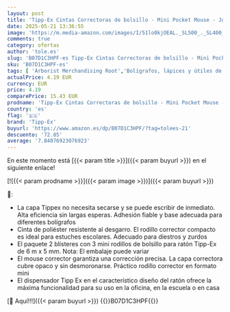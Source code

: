 ```yaml
---
layout: post
title: 'Tipp-Ex Cintas Correctoras de bolsillo - Mini Pocket Mouse - Juego de 6 Cintas de Corrección - 6m x 5 mm - Óptimo para Material Escolar'
date: 2025-05-21 13:36:55
image: 'https://m.media-amazon.com/images/I/51lo0kjOEAL._SL500_._SL400_.jpg'
comments: true
category: ofertas
author: 'tole.es'
slug: 'B07D1C3HPF-es Tipp-Ex Cintas Correctoras de bolsillo - Mini Pocket Mouse...'
sku: 'B07D1C3HPF-es'
tags: [ 'Arborist Merchandising Root','Bolígrafos, lápices y útiles de escritura','Cintas correctoras de tinta','Correctores y gomas de borrar','Oficina y papelería','Self Service','Special Features Stores','Top Brands Office Selection','Top Brands Office Stationary','ea2646c3-be00-45fe-8702-34c4f95305c9_0','ea2646c3-be00-45fe-8702-34c4f95305c9_4301','ea2646c3-be00-45fe-8702-34c4f95305c9_9501','escolar','material','tipp-ex','🇪🇸', ]
actualPrice: 4.19 EUR
currency: EUR
price: 4.19
comparePrice: 15.43 EUR
prodname: 'Tipp-Ex Cintas Correctoras de bolsillo - Mini Pocket Mouse - Juego de 6 Cintas de Corrección - 6m x 5 mm - Óptimo para Material Escolar'
country: 'es'
flag: '🇪🇸'
brand: 'Tipp-Ex'
buyurl: 'https://www.amazon.es/dp/B07D1C3HPF/?tag=tolees-21'
descuento: '72.85'
average: '7.84076923076923'
---
```


En este momento está [{{< param title >}}]({{< param buyurl >}}) en el siguiente enlace!

[![{{< param prodname >}}]({{< param image >}})]({{< param buyurl >}})

🔎:

- La capa Tippex no necesita secarse y se puede escribir de inmediato. Alta eficiencia sin largas esperas. Adhesión fiable y base adecuada para diferentes bolígrafos
- Cinta de poliéster resistente al desgarro. El rodillo corrector compacto es ideal para estuches escolares. Adecuado para diestros y zurdos
- El paquete 2 blísteres con 3 mini rodillos de bolsillo para ratón Tipp-Ex de 6 m x 5 mm. Nota: El embalaje puede variar
- El mouse corrector garantiza una corrección precisa. La capa correctora cubre opaco y sin desmoronarse. Práctico rodillo corrector en formato mini
- El dispensador Tipp Ex en el característico diseño del ratón ofrece la máxima funcionalidad para su uso en la oficina, en la escuela o en casa

[🛒 Aquí!!!]({{< param buyurl >}})
{{<world>}}B07D1C3HPF{{</world>}}
